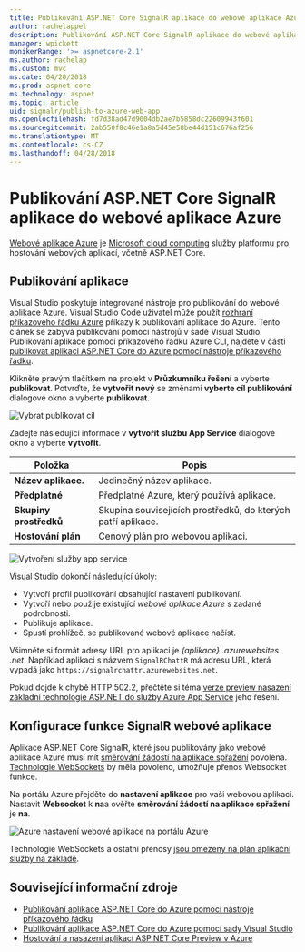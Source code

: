 ```yaml
---
title: Publikování ASP.NET Core SignalR aplikace do webové aplikace Azure
author: rachelappel
description: Publikování ASP.NET Core SignalR aplikace do webové aplikace Azure
manager: wpickett
monikerRange: '>= aspnetcore-2.1'
ms.author: rachelap
ms.custom: mvc
ms.date: 04/20/2018
ms.prod: aspnet-core
ms.technology: aspnet
ms.topic: article
uid: signalr/publish-to-azure-web-app
ms.openlocfilehash: fd7d38ad47d9004db2ae7b5858dc22609943f601
ms.sourcegitcommit: 2ab550f8c46e1a8a5d45e58be44d151c676af256
ms.translationtype: MT
ms.contentlocale: cs-CZ
ms.lasthandoff: 04/28/2018
---
```

# <a name="publish-an-aspnet-core-signalr-app-to-an-azure-web-app"></a>Publikování ASP.NET Core SignalR aplikace do webové aplikace Azure

[Webové aplikace Azure](/azure/app-service/app-service-web-overview) je [Microsoft cloud computing](https://azure.microsoft.com/) služby platformu pro hostování webových aplikací, včetně ASP.NET Core.

## <a name="publish-the-app"></a>Publikování aplikace

Visual Studio poskytuje integrované nástroje pro publikování do webové aplikace Azure. Visual Studio Code uživatel může použít [rozhraní příkazového řádku Azure](/cli/azure) příkazy k publikování aplikace do Azure. Tento článek se zabývá publikování pomocí nástrojů v sadě Visual Studio. Publikování aplikace pomocí příkazového řádku Azure CLI, najdete v části [publikovat aplikaci ASP.NET Core do Azure pomocí nástroje příkazového řádku](xref:tutorials/publish-to-azure-webapp-using-cli).

Klikněte pravým tlačítkem na projekt v **Průzkumníku řešení** a vyberte **publikovat**. Potvrďte, že **vytvořit nový** se změnami **vyberte cíl publikování** dialogové okno a vyberte **publikovat**.

![Vybrat publikovat cíl](publish-to-azure-web-app/_static/pick-publish-target-dialog.png)

Zadejte následující informace v **vytvořit službu App Service** dialogové okno a vyberte **vytvořit**.

| Položka | Popis |
| ---- | ----------- |
| **Název aplikace.** | Jedinečný název aplikace. |
| **Předplatné** | Předplatné Azure, který používá aplikace. |
| **Skupiny prostředků** | Skupina souvisejících prostředků, do kterých patří aplikace.  |
| **Hostování plán** | Cenový plán pro webovou aplikaci. |

![Vytvoření služby app service](publish-to-azure-web-app/_static/create-app-service-dialog.png)

Visual Studio dokončí následující úkoly:

* Vytvoří profil publikování obsahující nastavení publikování.
* Vytvoří nebo použije existující *webové aplikace Azure* s zadané podrobnosti.
* Publikuje aplikace.
* Spustí prohlížeč, se publikované webové aplikace načíst.

Všimněte si formát adresy URL pro aplikaci je *{aplikace} .azurewebsites .net*. Například aplikaci s názvem `SignalRChattR` má adresu URL, která vypadá jako `https://signalrchattr.azurewebsites.net`.

Pokud dojde k chybě HTTP 502.2, přečtěte si téma [verze preview nasazení základní technologie ASP.NET do služby Azure App Service](xref:host-and-deploy/azure-apps/index) jeho řešení.

## <a name="configure-signalr-web-app"></a>Konfigurace funkce SignalR webové aplikace

Aplikace ASP.NET Core SignalR, které jsou publikovány jako webové aplikace Azure musí mít [směrování žádostí na aplikace spřažení](https://en.wikipedia.org/wiki/Application_Request_Routing) povolena. [Technologie WebSockets](xref:fundamentals/websockets) by měla povoleno, umožňuje přenos Websocket funkce.

Na portálu Azure přejděte do **nastavení aplikace** pro vaši webovou aplikaci. Nastavit **Websocket** k **na**a ověřte **směrování žádostí na aplikace spřažení** je **na**.

![Azure nastavení webové aplikace na portálu Azure](publish-to-azure-web-app/_static/azure-web-app-settings.png)

 Technologie WebSockets a ostatní přenosy [jsou omezeny na plán aplikační služby na základě](/azure/azure-subscription-service-limits#app-service-limits).

## <a name="related-resources"></a>Související informační zdroje

* [Publikování aplikace ASP.NET Core do Azure pomocí nástroje příkazového řádku](xref:tutorials/publish-to-azure-webapp-using-cli?tabs=windows)
* [Publikování aplikace ASP.NET Core do Azure pomocí sady Visual Studio](xref:tutorials/publish-to-azure-webapp-using-vs)
* [Hostování a nasazení aplikací ASP.NET Core Preview v Azure](xref:host-and-deploy/azure-apps/index#deploy-aspnet-core-preview-release-to-azure-app-service)
